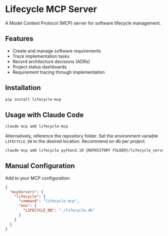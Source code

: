 # Lifecycle MCP Server

A Model Context Protocol (MCP) server for software lifecycle management.

## Features

- Create and manage software requirements
- Track implementation tasks
- Record architecture decisions (ADRs)
- Project status dashboards
- Requirement tracing through implementation

## Installation

```bash
pip install lifecycle-mcp
```

## Usage with Claude Code

```bash
claude mcp add lifecycle-mcp
```

Alternatively, reference the repository folder. Set the environment variable `LIFECYCLE_DB` to the desired location. Recommend on db per project.

```bash
claude mcp add lifecycle python3.10 {REPOSITORY FOLDER}/lifecycle_server.py -e LIFECYCLE_DB=./lifecycle.db
```

## Manual Configuration

Add to your MCP configuration:

```json
{
  "mcpServers": {
    "lifecycle": {
      "command": "lifecycle-mcp",
      "env": {
        "LIFECYCLE_DB": "./lifecycle.db"
      }
    }
  }
}
```